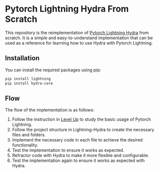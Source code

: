 # Pytorch Lightning Hydra From Scratch
This repository is the reimplementation of [Pytorch Lightning Hydra](https://github.com/ashleve/lightning-hydra-template) from scratch. It is a simple and easy-to-understand implementation that can be used as a reference for learning how to use Hydra with Pytorch Lightning.

## Installation
You can install the required packages using pip:
```bash
pip install lightning
pip install hydra-core
```

## Flow
The flow of the implementation is as follows:
1. Follow the instruction in [Level Up](https://lightning.ai/docs/pytorch/stable/) to study the basic usage of Pytorch Lightning.
2. Follow the project structure in Lightning-Hydra to create the necessary files and folders.
3. Implement the necessary code in each file to achieve the desired functionality.
4. Test the implementation to ensure it works as expected.
5. Refractor code with Hydra to make it more flexible and configurable.
6. Test the implementation again to ensure it works as expected with Hydra.
